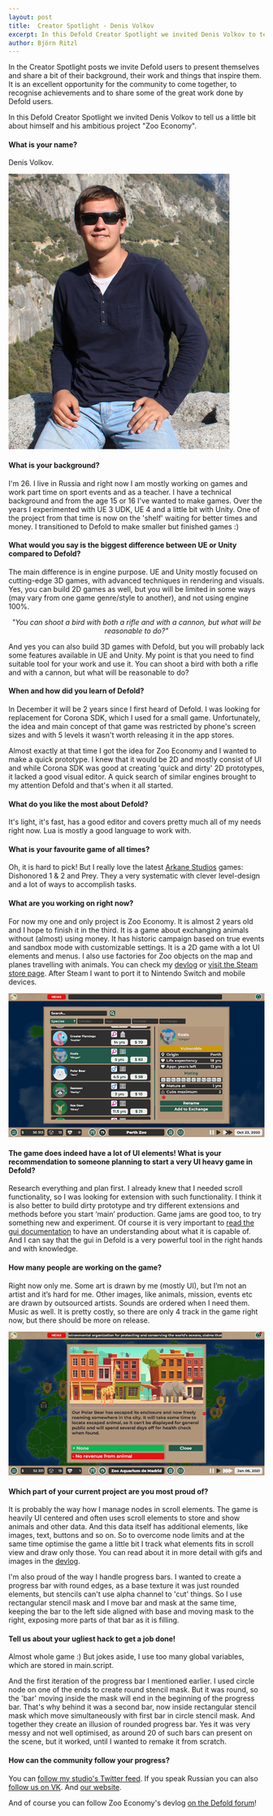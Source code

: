```yaml
---
layout: post
title:  Creator Spotlight - Denis Volkov
excerpt: In this Defold Creator Spotlight we invited Denis Volkov to tell us a little bit about himself and his ambitious project "Zoo Economy".
author: Björn Ritzl
---
```


In the Creator Spotlight posts we invite Defold users to present themselves and share a bit of their background, their work and things that inspire them. It is an excellent opportunity for the community to come together, to recognise achievements and to share some of the great work done by Defold users.

In this Defold Creator Spotlight we invited Denis Volkov to tell us a little bit about himself and his ambitious project "Zoo Economy".


#### What is your name?
Denis Volkov.

![Zoo Economy world map](/images/posts/developer-spotlight-denis-volkov/denis-volkov.png)

#### What is your background?
I'm 26. I live in Russia and right now I am mostly working on games and work part time on sport events and as a teacher. I have a technical background and from the age 15 or 16 I've wanted to make games. Over the years I experimented with UE 3 UDK, UE 4 and a little bit with Unity. One of the project from that time is now on the 'shelf' waiting for better times and money. I transitioned to Defold to make smaller but finished games :)


#### What would you say is the biggest difference between UE or Unity compared to Defold?
The main difference is in engine purpose. UE and Unity mostly focused on cutting-edge 3D games, with advanced techniques in rendering and visuals. Yes, you can build 2D games as well, but you will be limited in some ways (may vary from one game genre/style to another), and not using engine 100%.

<div align="center"><p><i>"You can shoot a bird with both a rifle and with a cannon, but what will be reasonable to do?"</i></p></div>

And yes you can also build 3D games with Defold, but you will probably lack some features available in UE and Unity. My point is that you need to find suitable tool for your work and use it. You can shoot a bird with both a rifle and with a cannon, but what will be reasonable to do?


#### When and how did you learn of Defold?
In December it will be 2 years since I first heard of Defold. I was looking for replacement for Corona SDK, which I used for a small game. Unfortunately, the idea and main concept of that game was restricted by phone's screen sizes and with 5 levels it wasn't worth releasing it in the app stores.

Almost exactly at that time I got the idea for Zoo Economy and I wanted to make a quick prototype. I knew that it would be 2D and mostly consist of UI and while Corona SDK was good at creating 'quick and dirty' 2D prototypes, it lacked a good visual editor. A quick search of similar engines brought to my attention Defold and that's when it all started.


#### What do you like the most about Defold?
It's light, it's fast, has a good editor and covers pretty much all of my needs right now. Lua is mostly a good language to work with.


#### What is your favourite game of all times?
Oh, it is hard to pick! But I really love the latest [Arkane Studios](https://www.arkane-studios.com/en) games: Dishonored 1 & 2 and Prey. They a very systematic with clever level-design and a lot of ways to accomplish tasks.


#### What are you working on right now?
For now my one and only project is Zoo Economy. It is almost 2 years old and I hope to finish it in the third. It is a game about exchanging animals without (almost) using money. It has historic campaign based on true events and sandbox mode with customizable settings. It is a 2D game with a lot UI elements and menus. I also use factories for Zoo objects on the map and planes travelling with animals. You can check my [devlog](https://forum.defold.com/t/zoo-economy-strategy-puzzle-play-new-steam-demo/65466) or [visit the Steam store page](https://store.steampowered.com/app/1358110/Zoo_Economy/). After Steam I want to port it to Nintendo Switch and mobile devices.

![Zoo Economy world map](/images/posts/developer-spotlight-denis-volkov/zoo-economy-3.png)

#### The game does indeed have a lot of UI elements! What is your recommendation to someone planning to start a very UI heavy game in Defold?
Research everything and plan first. I already knew that I needed scroll functionality, so I was looking for extension with such functionality. I think it is also better to build dirty prototype and try different extensions and methods before you start ‘main’ production. Game jams are good too, to try something new and experiment. Of course it is very important to [read the gui documentation](/manuals/gui) to have an understanding about what it is capable of. And I can say that the gui in Defold is a very powerful tool in the right hands and with knowledge.


#### How many people are working on the game?
Right now only me. Some art is drawn by me (mostly UI), but I’m not an artist and it’s hard for me. Other images, like animals, mission, events etc are drawn by outsourced artists. Sounds are ordered when I need them. Music as well. It is pretty costly, so there are only 4 track in the game right now, but there should be more on release.

![Zoo Economy world map](/images/posts/developer-spotlight-denis-volkov/zoo-economy-2.png)


#### Which part of your current project are you most proud of?
It is probably the way how I manage nodes in scroll elements. The game is heavily UI centered and often uses scroll elements to store and show animals and other data. And this data itself has additional elements, like images, text, buttons and so on. So to overcome node limits and at the same time optimise the game a little bit I track what elements fits in scroll view and draw only those. You can read about it in more detail with gifs and images in the [devlog](https://forum.defold.com/t/zoo-economy-strategy-puzzle-play-new-steam-demo/65466).

I'm also proud of the way I handle progress bars. I wanted to create a progress bar with round edges, as a base texture it was just rounded elements, but stencils can't use alpha channel to 'cut' things. So I use rectangular stencil mask and I move bar and mask at the same time, keeping the bar to the left side aligned with base and moving mask to the right, exposing more parts of that bar as it is filling.


#### Tell us about your ugliest hack to get a job done!
Almost whole game :) But jokes aside, I use too many global variables, which are stored in main.script.

And the first iteration of the progress bar I mentioned earlier. I used circle node on one of the ends to create round stencil mask. But it was round, so the 'bar' moving inside the mask will end in the beginning of the progress bar. That's why behind it was a second bar, now inside rectangular stencil mask which move simultaneously with first bar in circle stencil mask. And together they create an illusion of rounded progress bar. Yes it was very messy and not well optimised, as around 20 of such bars can present on the scene, but it worked, until I wanted to remake it from scratch.


#### How can the community follow your progress?
You can [follow my studio's Twitter feed](https://twitter.com/cur_foxes). If you speak Russian you can also [follow us on VK](https://vk.com/curiousfoxes). And [our website](https://www.curiousfoxes.com/).

And of course you can follow Zoo Economy's devlog [on the Defold forum](https://forum.defold.com/t/zoo-economy-strategy-puzzle-play-new-steam-demo/65466)!
